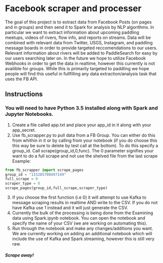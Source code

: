 # Facebook scraper and processer
The goal of this project is to extract data from Facebook Posts (on pages and in groups) and then send it to Spark for analysis by NLP algorithms. In particular we want to extract information about upcoming paddling meetups, videos of rivers, flow info, and reports on streams. Data will be combined with relevant data from Twitter, USGS, Instagram, and paddling message boards in order to provide targeted reccomendations to our users. Relevant information about rivers will be added to PaddleSearch for easy by our users searching later on. In the future we hope to utilize Facebook Webhooks in order to get the data in realtime, however this currently is not availible for groups. While this is primarily targeted to paddling we hope people will find this useful in fullfilling any data extraction/analysis task that uses the FB API.
## Instructions 
### You will need to have Python 3.5 installed along with Spark and Jupyter Notebooks.
1. Create a file called app.txt and place your app_id in it along with your app_secret.
2. Use fb_scrapper.py to pull data from a FB Group. You can either do this from whithin in it or by calling from your notebook (if you do choose this this way be sure to delete by test call at the bottom). To do this specify a group_id. Call scrape(group_id,0,func). The 0 parameter signifies your want to do a full scrape and not use the shelved file from the last scrape 
Example:
```python
from fb_scrapper import scrape_pages
group_id = "115285708497149"
full_scrape = 0
scraper_type = 0 
scrape_pages(group_id,full_scrape,scraper_type)
```
3. If you choose the first function (i.e 0) it will attempt to use Kafka to message scraping results in realtime AND write to the CSV. If you do not have Kafka use 1 instead and it will just generate the CSV.
4. Currently the bulk of the processing is being done from the Examining data using Spark.ipynb notebook. You can open the notebook and specify the name of your CSV (we are working on automating this).
5. Run through the notebook and make any changes/additions you want. We are currently working on adding an additional notebook which will include the use of Kafka and Spark streaming, however this is still very raw.
##### Scrape away!
